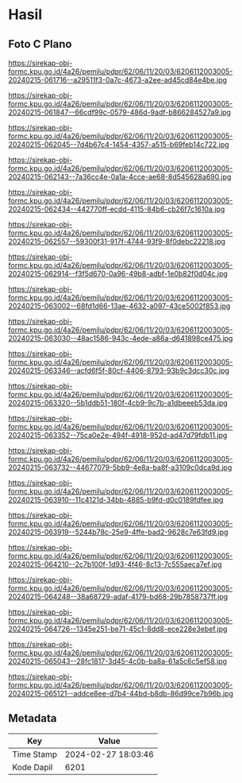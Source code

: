 # Hasil

## Foto C Plano

https://sirekap-obj-formc.kpu.go.id/4a26/pemilu/pdpr/62/06/11/20/03/6206112003005-20240215-061716--a29511f3-0a7c-4673-a2ee-ad45cd84e4be.jpg

https://sirekap-obj-formc.kpu.go.id/4a26/pemilu/pdpr/62/06/11/20/03/6206112003005-20240215-061847--66cdf99c-0579-486d-9adf-b866284527a9.jpg

https://sirekap-obj-formc.kpu.go.id/4a26/pemilu/pdpr/62/06/11/20/03/6206112003005-20240215-062045--7d4b67c4-1454-4357-a515-b69feb14c722.jpg

https://sirekap-obj-formc.kpu.go.id/4a26/pemilu/pdpr/62/06/11/20/03/6206112003005-20240215-062143--7a36cc4e-0a1a-4cce-ae68-8d545628a690.jpg

https://sirekap-obj-formc.kpu.go.id/4a26/pemilu/pdpr/62/06/11/20/03/6206112003005-20240215-062434--442770ff-ecdd-4115-84b6-cb26f7c1610a.jpg

https://sirekap-obj-formc.kpu.go.id/4a26/pemilu/pdpr/62/06/11/20/03/6206112003005-20240215-062557--59300f31-917f-4744-93f9-8f0debc22218.jpg

https://sirekap-obj-formc.kpu.go.id/4a26/pemilu/pdpr/62/06/11/20/03/6206112003005-20240215-062914--f3f5d670-0a96-49b8-adbf-1e0b82f0d04c.jpg

https://sirekap-obj-formc.kpu.go.id/4a26/pemilu/pdpr/62/06/11/20/03/6206112003005-20240215-063002--68fd1d66-13ae-4632-a097-43ce5002f853.jpg

https://sirekap-obj-formc.kpu.go.id/4a26/pemilu/pdpr/62/06/11/20/03/6206112003005-20240215-063030--48ac1586-943c-4ede-a86a-d641898ce475.jpg

https://sirekap-obj-formc.kpu.go.id/4a26/pemilu/pdpr/62/06/11/20/03/6206112003005-20240215-063346--acfd6f5f-80cf-4406-8793-93b9c3dcc30c.jpg

https://sirekap-obj-formc.kpu.go.id/4a26/pemilu/pdpr/62/06/11/20/03/6206112003005-20240215-063320--5b1ddb51-180f-4cb9-9c7b-a1dbeeeb53da.jpg

https://sirekap-obj-formc.kpu.go.id/4a26/pemilu/pdpr/62/06/11/20/03/6206112003005-20240215-063352--75ca0e2e-494f-4918-952d-ad47d79fdb11.jpg

https://sirekap-obj-formc.kpu.go.id/4a26/pemilu/pdpr/62/06/11/20/03/6206112003005-20240215-063732--44677079-5bb9-4e8a-ba8f-a3109c0dca9d.jpg

https://sirekap-obj-formc.kpu.go.id/4a26/pemilu/pdpr/62/06/11/20/03/6206112003005-20240215-063910--11c4121d-34bb-4885-b9fd-d0c0189fdfee.jpg

https://sirekap-obj-formc.kpu.go.id/4a26/pemilu/pdpr/62/06/11/20/03/6206112003005-20240215-063919--5244b78c-25e9-4ffe-bad2-9628c7e63fd9.jpg

https://sirekap-obj-formc.kpu.go.id/4a26/pemilu/pdpr/62/06/11/20/03/6206112003005-20240215-064210--2c7b100f-1d93-4f46-8c13-7c555aeca7ef.jpg

https://sirekap-obj-formc.kpu.go.id/4a26/pemilu/pdpr/62/06/11/20/03/6206112003005-20240215-064248--38a68729-adaf-4179-bd68-29b7858737ff.jpg

https://sirekap-obj-formc.kpu.go.id/4a26/pemilu/pdpr/62/06/11/20/03/6206112003005-20240215-064726--1345e251-be71-45c1-8dd8-ece228e3ebef.jpg

https://sirekap-obj-formc.kpu.go.id/4a26/pemilu/pdpr/62/06/11/20/03/6206112003005-20240215-065043--28fc1817-3d45-4c0b-ba8a-61a5c6c5ef58.jpg

https://sirekap-obj-formc.kpu.go.id/4a26/pemilu/pdpr/62/06/11/20/03/6206112003005-20240215-065121--addce8ee-d7b4-44bd-b8db-86d99ce7b96b.jpg


## Metadata

| Key        | Value               |
| ---------- | ------------------- |
| Time Stamp | 2024-02-27 18:03:46 |
| Kode Dapil | 6201                |



